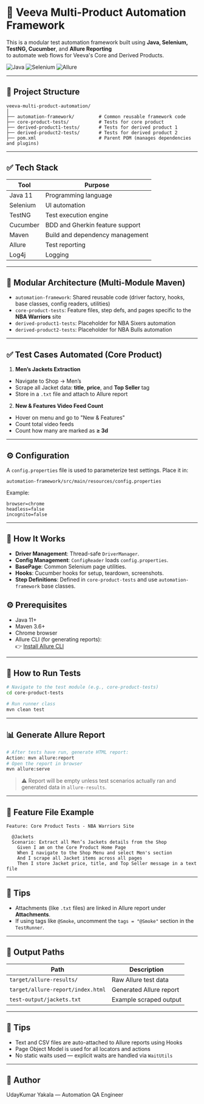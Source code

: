 # 🧪 Veeva Multi-Product Automation Framework

This is a modular test automation framework built using **Java, Selenium, TestNG, Cucumber**, and **Allure Reporting**  
to automate web flows for Veeva's Core and Derived Products.

![Java](https://img.shields.io/badge/Java-11-blue)
![Selenium](https://img.shields.io/badge/Selenium-Framework-success)
![Allure](https://img.shields.io/badge/Allure-Reporting-orange)

---

## 📁 Project Structure

```
veeva-multi-product-automation/
│
├── automation-framework/         # Common reusable framework code
├── core-product-tests/           # Tests for core product
├── derived-product1-tests/       # Tests for derived product 1
├── derived-product2-tests/       # Tests for derived product 2
├── pom.xml                       # Parent POM (manages dependencies and plugins)
```

---

## ✅ Tech Stack

| Tool          | Purpose                          |
|---------------|----------------------------------|
| Java 11       | Programming language             |
| Selenium      | UI automation                    |
| TestNG        | Test execution engine            |
| Cucumber      | BDD and Gherkin feature support  |
| Maven         | Build and dependency management  |
| Allure        | Test reporting                   |
| Log4j         | Logging                          |

---

## 🧱 Modular Architecture (Multi-Module Maven)

- `automation-framework`: Shared reusable code (driver factory, hooks, base classes, config readers, utilities)
- `core-product-tests`: Feature files, step defs, and pages specific to the **NBA Warriors** site
- `derived-product1-tests`: Placeholder for NBA Sixers automation
- `derived-product2-tests`: Placeholder for NBA Bulls automation

---

## ✅ Test Cases Automated (Core Product)

1. **Men’s Jackets Extraction**
  - Navigate to Shop → Men’s
  - Scrape all Jacket data: **title**, **price**, and **Top Seller** tag
  - Store in a `.txt` file and attach to Allure report

2. **New & Features Video Feed Count**
  - Hover on menu and go to "New & Features"
  - Count total video feeds
  - Count how many are marked as **≥ 3d**

---

## ⚙️ Configuration

A `config.properties` file is used to parameterize test settings. Place it in:
```
automation-framework/src/main/resources/config.properties
```

Example:
```properties
browser=chrome
headless=false
incognito=false
```

---


## 📌 How It Works

- **Driver Management**: Thread-safe `DriverManager`.
- **Config Management**: `ConfigReader` loads `config.properties`.
- **BasePage**: Common Selenium page utilities.
- **Hooks**: Cucumber hooks for setup, teardown, screenshots.
- **Step Definitions**: Defined in `core-product-tests` and use `automation-framework` base classes.

## ⚙️ Prerequisites

- Java 11+
- Maven 3.6+
- Chrome browser
- Allure CLI (for generating reports):  
  👉 [Install Allure CLI](https://docs.qameta.io/allure/#_installing_a_commandline)

---

## 🚀 How to Run Tests

```bash
# Navigate to the test module (e.g., core-product-tests)
cd core-product-tests

# Run runner class
mvn clean test
```

---

## 📊 Generate Allure Report

```bash
# After tests have run, generate HTML report:
Action: mvn allure:report
# Open the report in browser
mvn allure:serve
```

> ⚠️ Report will be empty unless test scenarios actually ran and generated data in `allure-results`.

---

## 🧾 Feature File Example

```gherkin
Feature: Core Product Tests - NBA Warriors Site

  @Jackets
  Scenario: Extract all Men’s Jackets details from the Shop
    Given I am on the Core Product Home Page
    When I navigate to the Shop Menu and select Men's section
    And I scrape all Jacket items across all pages
    Then I store Jacket price, title, and Top Seller message in a text file
```

---

## 🧩 Tips

- Attachments (like `.txt` files) are linked in Allure report under **Attachments**.
- If using tags like `@Smoke`, uncomment the `tags = "@Smoke"` section in the `TestRunner`.

---

## 📂 Output Paths

| Path                              | Description                    |
|-----------------------------------|--------------------------------|
| `target/allure-results/`          | Raw Allure test data           |
| `target/allure-report/index.html` | Generated Allure report        |
| `test-output/jackets.txt`         | Example scraped output         |

---
## 🧩 Tips

- Text and CSV files are auto-attached to Allure reports using Hooks
- Page Object Model is used for all locators and actions
- No static waits used — explicit waits are handled via `WaitUtils`

---

## 📃 Author

UdayKumar Yakala — Automation QA Engineer